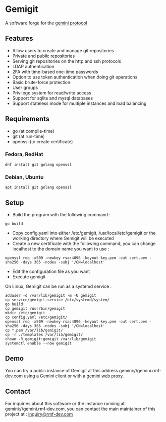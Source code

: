 # Gemigit

A software forge for the [gemini protocol][0]

## Features

* Allow users to create and manage git repositories
* Private and public repositories
* Serving git repositories on the http and ssh protocols
* LDAP authentication
* 2FA with time-based one-time passwords
* Option to use token authentication when doing git operations
* Basic brute-force protection
* User groups
* Privilege system for read/write access
* Support for sqlite and mysql databases
* Support stateless mode for multiple instances and load balancing

## Requirements

* go (at compile-time)
* git (at run-time)
* openssl (to create certificate)

### Fedora, RedHat
```
dnf install git golang openssl
```

### Debian, Ubuntu
```
apt install git golang openssl
```

## Setup

* Build the program with the following command :
```
go build
```
* Copy config.yaml into either /etc/gemigit, /usr/local/etc/gemigit or the working directory where Gemigit will be executed
* Create a new certificate with the following command, you can change localhost to the domain name you want to use : 
```
openssl req -x509 -newkey rsa:4096 -keyout key.pem -out cert.pem -sha256 -days 365 -nodes -subj '/CN=localhost'
```
* Edit the configuration file as you want
* Execute gemigit

On Linux, Gemigit can be run as a systemd service :
```
adduser -d /var/lib/gemigit -m -U gemigit
cp service/gemigit.service /etc/systemd/system/
go build
cp gemigit /usr/bin/gemigit
mkdir /etc/gemigit
cp config.yaml /etc/gemigit/
openssl req -x509 -newkey rsa:4096 -keyout key.pem -out cert.pem -sha256 -days 365 -nodes -subj '/CN=localhost'
cp *.pem /var/lib/gemigit/
cp -r ./templates /var/lib/gemigit/
chown -R gemigit:gemigit /var/lib/gemigit
systemctl enable --now gemigit
```

## Demo

You can try a public instance of Gemigit at this address gemini://gemini.rmf-dev.com using a Gemini client or with a [gemini web proxy][1].

## Contact

For inquiries about this software or the instance running at gemini://gemini.rmf-dev.com, you can contact the main maintainer of this project at : inquiry@rmf-dev.com

[0]: https://geminiprotocol.net/
[1]: https://portal.mozz.us/gemini/gemini.rmf-dev.com/

